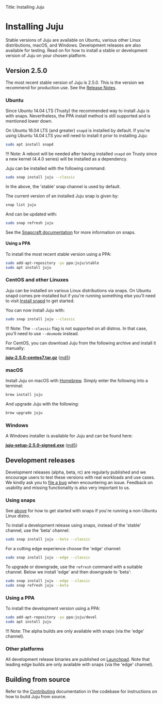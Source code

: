 Title: Installing Juju

# Installing Juju

Stable versions of Juju are available on Ubuntu, various other Linux
distributions, macOS, and Windows. Development releases are also available for
testing. Read on for how to install a stable or development version of Juju on
your chosen platform.

## Version 2.5.0

The most recent stable version of Juju is 2.5.0. This is the version we
recommend for production use. See the [Release Notes][release-notes-2].

### Ubuntu

Since Ubuntu 14.04 LTS (Trusty) the recommended way to install Juju is with
snaps. Nevertheless, the PPA install method is still supported and is mentioned
lower down.

On Ubuntu 16.04 LTS (and greater) `snapd` is installed by default. If you're
using Ubuntu 14.04 LTS you will need to install it prior to installing Juju:

```bash
sudo apt install snapd
```

!!! Note:
    A reboot will be needed after having installed `snapd` on Trusty since a
    new kernel (4.4.0 series) will be installed as a dependency.

Juju can be installed with the following command:

```bash
sudo snap install juju --classic
```

In the above, the 'stable' snap channel is used by default.

The current version of an installed Juju snap is given by:

```bash
snap list juju
```

And can be updated with:

```bash
sudo snap refresh juju
```

See the [Snapcraft documentation][snapcraft-docs] for more information on
snaps. 

#### Using a PPA

To install the most recent stable version using a PPA:

```bash
sudo add-apt-repository -yu ppa:juju/stable
sudo apt install juju
```

### CentOS and other Linuxes

Juju can be installed on various Linux distributions via snaps. On Ubuntu 
snapd comes pre-installed but if you're running something else you'll need to
visit [Install snapd][snapd-install] to get started.

You can now install Juju with:

```bash
sudo snap install juju --classic
```

!!! Note:
    The `--classic` flag is not supported on all distros. In that case, you'll
    need to use `--devmode` instead.

For CentOS, you can download Juju from the following archive and install it
manually:

[**juju-2.5.0-centos7.tar.gz**][juju-centos] ([md5][juju-centos-md5])

### macOS

Install Juju on macOS with [Homebrew][homebrew]. Simply enter the following
into a terminal:

```bash
brew install juju
```

And upgrade Juju with the following:

```bash
brew upgrade juju
```

### Windows

A Windows installer is available for Juju and can be found here:

[**juju-setup-2.5.0-signed.exe**][juju-win-signed] ([md5][juju-win-signed-md5])

## Development releases

Development releases (alpha, beta, rc) are regularly published and we encourage
users to test these versions with real workloads and use cases. We kindly ask
you to [file a bug][juju-new-bug] when encountering an issue. Feedback on
usability and missing functionality is also very important to us.

### Using snaps

See [above][centos-and-other-linuxes] for how to get started with snaps if
you're running a non-Ubuntu Linux distro.

To install a development release using snaps, instead of the 'stable' channel,
use the 'beta' channel:

```bash
sudo snap install juju --beta --classic
```

For a cutting edge experience choose the 'edge' channel:

```bash
sudo snap install juju --edge --classic
```

To upgrade or downgrade, use the `refresh` command with a suitable channel.
Below we install 'edge' and then downgrade to 'beta':

```bash
sudo snap install juju --edge --classic
sudo snap refresh juju --beta
```

### Using a PPA

To install the development version using a PPA:

```bash
sudo add-apt-repository -yu ppa:juju/devel
sudo apt install juju
```

!!! Note:
    The alpha builds are only available with snaps (via the 'edge' channel).

### Other platforms

All development release binaries are published on
[Launchpad][juju-launchpad-binaries]. Note that leading edge builds are only
available with snaps (via the 'edge' channel).

## Building from source

Refer to the [Contributing][contributing] documentation in the codebase for
instructions on how to build Juju from source.


<!-- LINKS -->

[release-notes-2]: ./reference-release-notes.md
[homebrew]: https://brew.sh/
[contributing]: https://github.com/juju/juju/blob/develop/CONTRIBUTING.md
[snapcraft-docs]: https://docs.snapcraft.io
[snapd-install]: https://snapcraft.io/docs/core/install
[juju-new-bug]: https://bugs.launchpad.net/juju/+filebug
[juju-win-signed]: https://launchpad.net/juju/2.5/2.5.0/+download/juju-setup-2.5.0-signed.exe
[juju-win-signed-md5]: https://launchpad.net/juju/2.5/2.5.0/+download/juju-setup-2.5.0-signed.exe/+md5
[juju-centos]: https://launchpad.net/juju/2.5/2.5.0/+download/juju-2.5.0-centos7.tar.gz
[juju-centos-md5]: https://launchpad.net/juju/2.5/2.5.0/+download/juju-2.5.0-centos7.tar.gz/+md5
[juju-launchpad-binaries]: https://launchpad.net/juju/+series
[centos-and-other-linuxes]: #centos-and-other-linuxes
